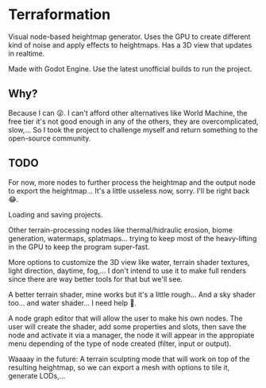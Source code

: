 # Terraformation

Visual node-based heightmap generator. Uses the GPU to create different kind of noise and apply effects to heightmaps.
Has a 3D view that updates in realtime.

Made with Godot Engine. Use the latest unofficial builds to run the project.

## Why?

Because I can 😜. I can't afford other alternatives like World Machine, the free tier
it's not good enough in any of the others, they are overcomplicated, slow,...
So I took the project to challenge myself and return something to the open-source community.

## TODO

For now, more nodes to further process the heightmap and the output node to export the heightmap...
It's a little usseless now, sorry. I'll be right back 😂.

Loading and saving projects.

Other terrain-processing nodes like thermal/hidraulic erosion, biome generation, watermaps, splatmaps...
trying to keep most of the heavy-lifting in the GPU to keep the program super-fast.

More options to customize the 3D view like water, terrain shader textures, light direction, daytime, fog,...
I don't intend to use it to make full renders since there are way better tools for that but we'll see.

A better terrain shader, mine works but it's a little rough... And a sky shader too... and water shader...
I need help 🤣.

A node graph editor that will allow the user to make his own nodes.
The user will create the shader, add some properties and slots, then save the node and
activate it via a manager, the node it will appear in the appropiate menu depending of the
type of node created (filter, input or output).

Waaaay in the future: A terrain sculpting mode that will work on top of the resulting heightmap,
so we can export a mesh with options to tile it, generate LODs,...
